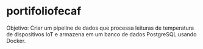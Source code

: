 # portifoliofecaf
Objetivo: Criar um pipeline de dados que processa leituras de temperatura de dispositivos IoT e armazena em um banco de dados PostgreSQL usando Docker.
